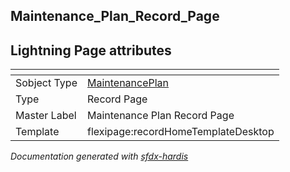 ## Maintenance_Plan_Record_Page

## Lightning Page attributes

|<!-- -->|<!-- -->|
|:---|:---|
|Sobject Type|[MaintenancePlan](../objects/MaintenancePlan.md)|
|Type| Record Page|
|Master Label|Maintenance Plan Record Page|
|Template|flexipage:recordHomeTemplateDesktop|




<!-- Page description -->


_Documentation generated with [sfdx-hardis](https://sfdx-hardis.cloudity.com)_
